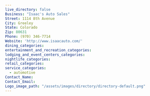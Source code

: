 ```yaml
---
live_directory: false
Business: "Isaac's Auto Sales"
Street: 1114 8th Avenue
City: Greeley
State: Colorado
Zip: 80631
Phone: (970) 346-7714
Website: 'http://www.isaacauto.com/'
dining_categories:
entertainment_and_recreation_categories:
lodging_and_event_centers_categories:
nightlife_categories:
retail_categories:
service_categories:
  - automotive
Contact_Name:
Contact_Email:
Logo_image_path: "/assets/images/directory/directory-default.png"
---
```



